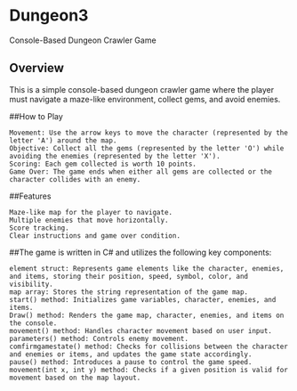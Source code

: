 # Dungeon3
Console-Based Dungeon Crawler Game
## Overview
This is a simple console-based dungeon crawler game where the player must navigate a maze-like environment, collect gems, and avoid enemies.

##How to Play

    Movement: Use the arrow keys to move the character (represented by the letter 'A') around the map.
    Objective: Collect all the gems (represented by the letter 'O') while avoiding the enemies (represented by the letter 'X').
    Scoring: Each gem collected is worth 10 points.
    Game Over: The game ends when either all gems are collected or the character collides with an enemy.

##Features

    Maze-like map for the player to navigate.
    Multiple enemies that move horizontally.
    Score tracking.
    Clear instructions and game over condition.



##The game is written in C# and utilizes the following key components:

    element struct: Represents game elements like the character, enemies, and items, storing their position, speed, symbol, color, and visibility.
    map array: Stores the string representation of the game map.
    start() method: Initializes game variables, character, enemies, and items.
    Draw() method: Renders the game map, character, enemies, and items on the console.
    movement() method: Handles character movement based on user input.
    parameters() method: Controls enemy movement.
    comfirmgamestate() method: Checks for collisions between the character and enemies or items, and updates the game state accordingly.
    pause() method: Introduces a pause to control the game speed.
    movement(int x, int y) method: Checks if a given position is valid for movement based on the map layout.

